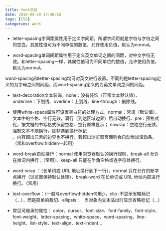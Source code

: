 ```yaml
---
title: font总结
date: 2016-04-20 17:48:18
tags: [CSS]
categories: work
---
```


- letter-spacing字间距属性用于定义字间距，所谓字间距就是字符与字符之间的空白。其属性值可为不同单位的数值，允许使用负值，默认为normal。

- word-spacing单词间距属性用于定义英文单词之间的间距，对中文字符无效。和letter-spacing一样，其属性值可为不同单位的数值，允许使用负值，默认为normal。

<!-- more -->

word-spacing和letter-spacing均可对英文进行设置。不同的是letter-spacing定义的为字母之间的间距，而word-spacing定义的为英文单词之间的间距。

- text-decoration文本装饰，none：没有装饰（正常文本默认值）、underline：下划线、overline：上划线、line-through：删除线。

- 使用white-space属性可设置空白符的处理方式，normal：常规（默认值）、文本中的空格、空行无效，满行（到达区域边界）后自动换行、pre：预格式化，按文档的书写格式保留空格、空行原样显示；
nowrap：空格空行无效，强制文本不能换行，除非遇到换行标记<br />。内容超出元素的边界也不换行，若超出浏览器页面则会自动增加滚动条。（常和overflow:hidden一起用）

- word-break自动换行：normal	 使用浏览器默认的换行规则、break-all   允许在单词内换行；（常用）、keep-all	只能在半角空格或连字符处换行。

- word-wrap ：（长单词或 URL 地址换行到下一行），normal	只在允许的断字点换行（浏览器保持默认处理）、break-word	在长单词或 URL 地址内部进行换行。（常用）

- text-overflow：（一般与overflow:hidden何用;），clip :不显示省略标记（...），而是简单的裁切、ellipsis : 　当对象内文本溢出时显示省略标记（...）

- 常见可继承的属性：
color、cursor、font-size、font-family、font-style、font-weight、letter-spacing、white-space、word-spacing、line-height、list-style、text-align、text-indent...



